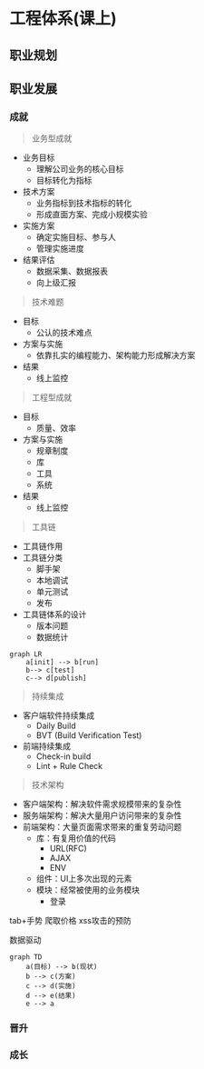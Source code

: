 # 工程体系(课上)
## 职业规划
## 职业发展
### 成就
> 业务型成就
* 业务目标
  * 理解公司业务的核心目标
  * 目标转化为指标
* 技术方案
  * 业务指标到技术指标的转化
  * 形成直面方案、完成小规模实验
* 实施方案
  * 确定实施目标、参与人
  * 管理实施进度
* 结果评估
  * 数据采集、数据报表
  * 向上级汇报
> 技术难题
* 目标
  * 公认的技术难点
* 方案与实施
  * 依靠扎实的编程能力、架构能力形成解决方案
* 结果
  * 线上监控

> 工程型成就
* 目标
  * 质量、效率
* 方案与实施
    * 规章制度
    * 库
    * 工具
    * 系统
* 结果
  * 线上监控

> 工具链
  * 工具链作用
  * 工具链分类
    * 脚手架
    * 本地调试
    * 单元测试
    * 发布
  * 工具链体系的设计
    * 版本问题
    * 数据统计
```mermaid
graph LR
    a[init] --> b[run]
    b--> c[test]
    c--> d[publish]
```

> 持续集成
* 客户端软件持续集成
  * Daily Build
  * BVT (Build Verification Test)
* 前端持续集成
  * Check-in build
  * Lint + Rule Check


> 技术架构
* 客户端架构：解决软件需求规模带来的复杂性
* 服务端架构：解决大量用户访问带来的复杂性
* 前端架构：大量页面需求带来的重复劳动问题
  * 库：有复用价值的代码
    * URL(RFC)
    * AJAX
    * ENV
  * 组件：UI上多次出现的元素
  * 模块：经常被使用的业务模块
    * 登录

tab+手势
爬取价格
xss攻击的预防


数据驱动
```mermaid
graph TD
    a(目标) --> b(现状)
    b --> c(方案)
    c --> d(实施)
    d --> e(结果)
    e --> a
```


### 晋升

### 成长 